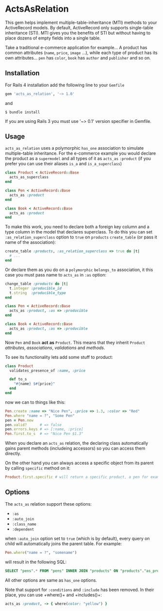 # ActsAsRelation
This gem helps implement multiple-table-inheritance (MTI) methods to your ActiveRecord models.
By default, ActiveRecord only supports single-table inheritance (STI).
MTI gives you the benefits of STI but without having to place dozens of empty fields into a single table.

Take a traditional e-commerce application for example...
A product has common attributes (`name`, `price`, `image` ...),
while each type of product has its own attributes...
`pen` has `color`, `book` has `author` and `publisher` and so on.

## Installation
For Rails 4 installation add the following line to your `Gemfile`

```ruby
gem 'acts_as_relation', '~> 1.0'
```

and

```shell
$ bundle install
```


If you are using Rails 3 you must use '~> 0.1' version specifier in Gemfile.

## Usage
`acts_as_relation` uses a polymorphic `has_one`
association to simulate multiple-table inheritance.
For the e-commerce example you would declare the product as a `supermodel` and all types of it as `acts_as` `:product`
(if you prefer you can use their aliases `is_a` and `is_a_superclass`)

```ruby
class Product < ActiveRecord::Base
  acts_as_superclass
end

class Pen < ActiveRecord::Base
  acts_as :product
end

class Book < ActiveRecord::Base
  acts_as :product
end
```

To make this work, you need to declare both a foreign key column and a type column
in the model that declares superclass. To do this you can set `:as_relation_superclass`
option to `true` on `products` `create_table` (or pass it name of the association):

```ruby
create_table :products, :as_relation_superclass => true do |t|
  # ...
end
```

Or declare them as you do on a `polymorphic` `belongs_to` association, it this case
you must pass name to `acts_as` in `:as` option:

```ruby
change_table :products do |t|
  t.integer :producible_id
  t.string  :producible_type
end

class Pen < ActiveRecord::Base
  acts_as :product, :as => :producible
end

class Book < ActiveRecord::Base
  acts_as :product, :as => :producible
end
```

Now `Pen` and `Book` **act** **as** `Product`. This means that they inherit `Product`
_attributes_, _associations_, _validations_ and _methods_.

To see its functionality lets add some stuff to product:

```ruby
class Product
  validates_presence_of :name, :price

  def to_s
    "#{name} $#{price}"
  end
end
```

now we can to things like this:

```ruby
Pen.create :name => "Nice Pen", :price => 1.3, :color => "Red"
Pen.where "name = ?", "Some Pen"
pen = Pen.new
pen.valid?      # => false
pen.errors.keys # => [:name, :price]
Pen.first.to_s  # => "Nice Pen $1.3"
```

When you declare an `acts_as` relation, the declaring class automatically gains parent
methods (includeing accessors) so you can access them directly.

On the other hand you can always access a specific object from its parent by calling `specific` method on it:

```ruby
Product.first.specific # will return a specific product, a pen for example
```

## Options
The `acts_as` relation support these options:

* `:as`
* `:auto_join`
* `:class_name`
* `:dependent`

when `:auto_join` option set to `true` (which is by default), every query on child
will automatically joins the parent table. For example:

```ruby
Pen.where("name = ?", "somename")
```

will result in the following SQL:

```sql
SELECT "pens".* FROM "pens" INNER JOIN "products" ON "products"."as_product_id" = "pens"."id" AND "products"."as_product_type" = 'Pen' WHERE (name = 'somename')
```

All other options are same as `has_one` options.

Note that support for `:conditions` and `:include` has been removed. In their place, you can use
+where()+ and +includes()+:

```ruby
acts_as :product, -> { where(color: "yellow") }
```
